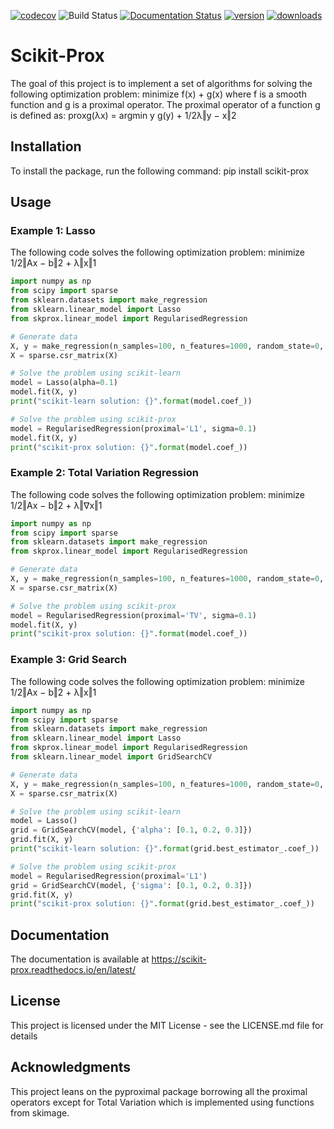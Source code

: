 [![codecov](https://codecov.io/gh/jameschapman19/scikit-prox/branch/main/graph/badge.svg?token=Id6VAqEdoc)](https://codecov.io/gh/jameschapman19/scikit-prox)
![Build Status](https://github.com/jameschapman19/scikit-prox/actions/workflows/test.yml/badge.svg)
[![Documentation Status](https://readthedocs.org/projects/scikit-prox/badge/?version=latest)](https://scikit-prox.readthedocs.io/en/latest/?badge=latest)
[![version](https://img.shields.io/pypi/v/scikit-prox)](https://pypi.org/project/scikit-prox/)
[![downloads](https://img.shields.io/pypi/dm/scikit-prox)](https://pypi.org/project/scikit-prox/)

# Scikit-Prox
The goal of this project is to implement a set of algorithms for solving the following optimization problem:
minimize f(x) + g(x) where f is a smooth function and g is a proximal operator. The proximal operator of a function g is defined as:
proxg(λx) = argmin y g(y) + 1/2λ‖y − x‖2

## Installation
To install the package, run the following command:
pip install scikit-prox

## Usage

### Example 1: Lasso
The following code solves the following optimization problem:
minimize 1/2‖Ax − b‖2 + λ‖x‖1

```python
import numpy as np
from scipy import sparse
from sklearn.datasets import make_regression
from sklearn.linear_model import Lasso
from skprox.linear_model import RegularisedRegression

# Generate data
X, y = make_regression(n_samples=100, n_features=1000, random_state=0, noise=4.0, bias=100.0)
X = sparse.csr_matrix(X)

# Solve the problem using scikit-learn
model = Lasso(alpha=0.1)
model.fit(X, y)
print("scikit-learn solution: {}".format(model.coef_))

# Solve the problem using scikit-prox
model = RegularisedRegression(proximal='L1', sigma=0.1)
model.fit(X, y)
print("scikit-prox solution: {}".format(model.coef_))
```

### Example 2: Total Variation Regression
The following code solves the following optimization problem:
minimize 1/2‖Ax − b‖2 + λ‖∇x‖1

```python
import numpy as np
from scipy import sparse
from sklearn.datasets import make_regression
from skprox.linear_model import RegularisedRegression

# Generate data
X, y = make_regression(n_samples=100, n_features=1000, random_state=0, noise=4.0, bias=100.0)
X = sparse.csr_matrix(X)

# Solve the problem using scikit-prox
model = RegularisedRegression(proximal='TV', sigma=0.1)
model.fit(X, y)
print("scikit-prox solution: {}".format(model.coef_))
```

### Example 3: Grid Search
The following code solves the following optimization problem:
minimize 1/2‖Ax − b‖2 + λ‖x‖1

```python
import numpy as np
from scipy import sparse
from sklearn.datasets import make_regression
from sklearn.linear_model import Lasso
from skprox.linear_model import RegularisedRegression
from sklearn.linear_model import GridSearchCV

# Generate data
X, y = make_regression(n_samples=100, n_features=1000, random_state=0, noise=4.0, bias=100.0)
X = sparse.csr_matrix(X)

# Solve the problem using scikit-learn
model = Lasso()
grid = GridSearchCV(model, {'alpha': [0.1, 0.2, 0.3]})
grid.fit(X, y)
print("scikit-learn solution: {}".format(grid.best_estimator_.coef_))

# Solve the problem using scikit-prox
model = RegularisedRegression(proximal='L1')
grid = GridSearchCV(model, {'sigma': [0.1, 0.2, 0.3]})
grid.fit(X, y)
print("scikit-prox solution: {}".format(grid.best_estimator_.coef_))
```


## Documentation
The documentation is available at https://scikit-prox.readthedocs.io/en/latest/

## License
This project is licensed under the MIT License - see the LICENSE.md file for details

## Acknowledgments
This project leans on the pyproximal package borrowing all the proximal operators except for Total Variation which
is implemented using functions from skimage.
